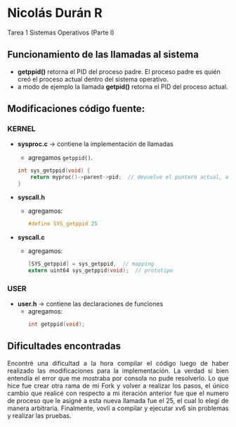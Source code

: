 # Nicolás Durán R 
Tarea 1 Sistemas Operativos (Parte I)

## Funcionamiento de las llamadas al sistema
- **getppid()** retorna el PID del proceso padre. El proceso padre es quién creó el proceso actual dentro del sistema operativo.
- a modo de ejemplo la llamada **getpid()** retorna el PID del proceso actual.

## Modificaciones código fuente:
### KERNEL

- **sysproc.c** → contiene la implementación de llamadas
  - agregamos `getppid()`.
  ```c
  int sys_getppid(void) {
      return myproc()->parent->pid;  // devuelve el puntero actual, apunta al proceso padre, identificador del proceso
  }
  ```

- **syscall.h**
  - agregamos:
    ```c
    #define SYS_getppid 25
    ```

- **syscall.c**
  - agregamos:
    ```c
    [SYS_getppid] = sys_getppid,  // mapping
    extern uint64 sys_getppid(void);  // prototipo
    ```

### USER

- **user.h** → contiene las declaraciones de funciones
  - agregamos:
    ```c
    int getppid(void);
    ```


## Dificultades encontradas
<p style="text-align: justify;">Encontré una dificultad a la hora compilar el código luego de haber realizado las modificaciones para la implementación. La verdad si bien entendía el error que me mostraba por consola no pude resolverlo.
Lo que hice fue crear otra rama de mi Fork y volver a realizar los pasos, el único cambio que realicé con respecto a mi iteración anterior fue que el numero de proceso que le asigné a esta nueva llamada fue el 25, el cual lo elegí de manera arbitraria.
Finalmente, vovlí a compilar y ejecutar xv6 sin problemas y realizar las pruebas.</p>

